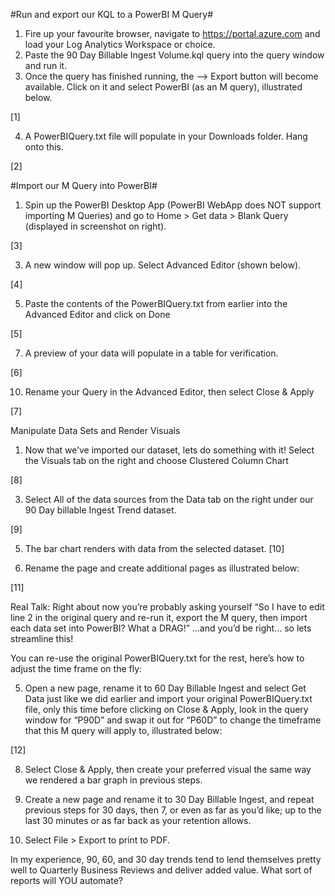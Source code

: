 #Run and export our KQL to a PowerBI M Query#

1.	Fire up your favourite browser, navigate to https://portal.azure.com and load your Log Analytics Workspace or choice.
2.	Paste the 90 Day Billable Ingest Volume.kql query into the query window and run it.
3.	Once the query has finished running, the --> Export button will become available. Click on it and select PowerBI (as an M query), illustrated below.

[1]
 



4.	A PowerBIQuery.txt file will populate in your Downloads folder. Hang onto this.
  
[2]


#Import our M Query into PowerBI#

1.	Spin up the PowerBI Desktop App (PowerBI WebApp does NOT support importing M Queries) and go to Home > Get data > Blank Query (displayed in screenshot on right).

[3]



3.	A new window will pop up. Select Advanced Editor (shown below).

[4]
 

5.	Paste the contents of the PowerBIQuery.txt from earlier into the Advanced Editor and click on Done

[5]
 

7.	A preview of your data will populate in a table for verification.

[6]
 


10.	Rename your Query in the Advanced Editor, then select Close & Apply

[7]



Manipulate Data Sets and Render Visuals

1.	Now that we’ve imported our dataset, lets do something with it! Select the Visuals tab on the right and choose Clustered Column Chart

[8]




3.	Select All of the data sources from the Data tab on the right under our 90 Day billable Ingest Trend dataset.

[9]





5.	The bar chart renders with data from the selected dataset.
[10]
 

7.	Rename the page and create additional pages as illustrated below:

[11]
 

Real Talk:
Right about now you’re probably asking yourself “So I have to edit line 2 in the original query and re-run it, export the M query, then import each data set into PowerBI? What a DRAG!” …and you’d be right… so lets streamline this!

You can re-use the original PowerBIQuery.txt for the rest, here’s how to adjust the time frame on the fly:

5.	Open a new page, rename it to 60 Day Billable Ingest and select Get Data just like we did earlier and import your original PowerBIQuery.txt file, only this time before clicking on Close & Apply, look in the query window for “P90D” and swap it out for “P60D” to change the timeframe that this M query will apply to, illustrated below:
  
[12]

 

8.	Select Close & Apply, then create your preferred visual the same way we rendered a bar graph in previous steps. 

9.	Create a new page and rename it to 30 Day Billable Ingest, and repeat previous steps for 30 days, then 7, or even as far as you’d like; up to the last 30 minutes or as far back as your retention allows.

10.	Select File > Export to print to PDF.


In my experience, 90, 60, and 30 day trends tend to lend themselves pretty well to Quarterly Business Reviews and deliver added value. What sort of reports will YOU automate? 
